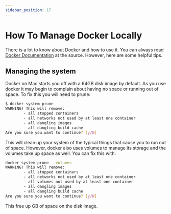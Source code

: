 ```yaml
---
sidebar_position: 17
---
```


# How To Manage Docker Locally

There is a lot to know about Docker and how to use it.  You can always read [Docker Documentation](https://docs.docker.com/)
at the source.  However, here are some helpful tips.

## Managing the system

Docker on Mac starts you off with a 64GB disk image by default. As you use docker it may begin to complain about
having no space or running out of space. To fix this you will need to prune:

```sh
$ docker system prune
WARNING! This will remove:
        - all stopped containers
        - all networks not used by at least one container
        - all dangling images
        - all dangling build cache
Are you sure you want to continue? [y/N]
```

This will clean up your system of the typical things that cause you to run out of space. However, docker also
uses volumes to manage its storage and the volumes take up space as well. You can fix this with:

```sh
docker system prune --volumes
WARNING! This will remove:
        - all stopped containers
        - all networks not used by at least one container
        - all volumes not used by at least one container
        - all dangling images
        - all dangling build cache
Are you sure you want to continue? [y/N]
```

This free up GB of space on the disk image.
